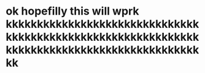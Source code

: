 # ok hopefilly this will wprk kkkkkkkkkkkkkkkkkkkkkkkkkkkkkkkkkkkkkkkkkkkkkkkkkkkkkkkkkkkkkkkkkkkkkkkkkkkkkkkkkkkkkkkkkkkkkkk